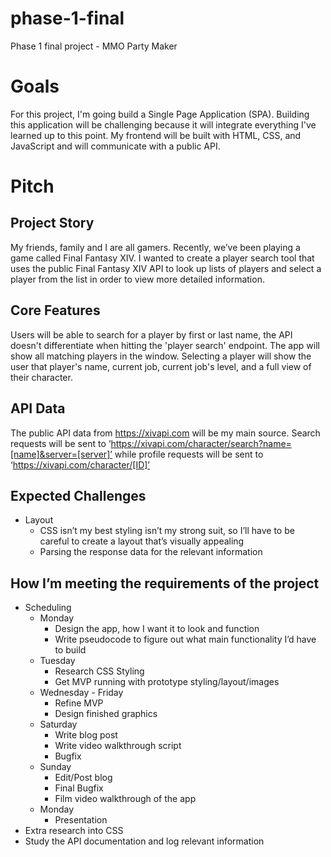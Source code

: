 # phase-1-final
Phase 1 final project - MMO Party Maker

# Goals
For this project, I'm going build a Single Page Application (SPA). Building this application will be challenging because it will integrate everything I've learned up to this point. My frontend will be built with HTML, CSS, and JavaScript and will communicate with a public API.

# Pitch
## Project Story
My friends, family and I are all gamers. Recently, we’ve been playing a game called Final Fantasy XIV. I wanted to create a player search tool that uses the public Final Fantasy XIV API to look up lists of players and select a player from the list in order to view more detailed information.

## Core Features
Users will be able to search for a player by first or last name, the API doesn't differentiate when hitting the 'player search' endpoint. The app will show all matching players in the window. Selecting a player will show the user that player's name, current job, current job's level, and a full view of their character.

## API Data
The public API data from https://xivapi.com will be my main source. Search requests will be sent to ‘https://xivapi.com/character/search?name=[name]&server=[server]’ while profile requests will be sent to ‘https://xivapi.com/character/[ID]’

## Expected Challenges
- Layout
    - CSS isn’t my best styling isn’t my strong suit, so I’ll have to be careful to create a layout that’s visually appealing
    - Parsing the response data for the relevant information

## How I’m meeting the requirements of the project
- Scheduling
    - Monday
        - Design the app, how I want it to look and function
        - Write pseudocode to figure out what main functionality I’d have to build
    - Tuesday
        - Research CSS Styling
        - Get MVP running with prototype styling/layout/images
    - Wednesday - Friday
        - Refine MVP
        - Design finished graphics
    - Saturday
        - Write blog post
        - Write video walkthrough script
        - Bugfix
    - Sunday
        - Edit/Post blog
        - Final Bugfix
        - Film video walkthrough of the app
    - Monday
        - Presentation
- Extra research into CSS
- Study the API documentation and log relevant information
